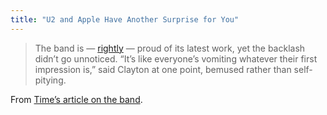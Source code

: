 ```yaml
---
title: "U2 and Apple Have Another Surprise for You"
---
```

<blockquote><p>
  The band is — <a href="https://www.nytimes.com/2014/09/11/arts/music/with-songs-of-innocence-u2-recasts-its-youth.html?_r=0" target="_blank">rightly</a> — proud of its latest work, yet the backlash didn’t go unnoticed. “It’s like everyone’s vomiting whatever their first impression is,” said Clayton at one point, bemused rather than self-pitying.
</p></blockquote>
<p>From <a href="https://time.com/3393297/u2-apple-new-digital-format/">Time’s article on the band</a>.</p>
